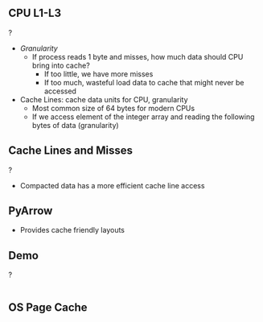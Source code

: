 ## CPU L1-L3
?
- *Granularity*
	- If process reads 1 byte and misses, how much data should CPU bring into cache?
		- If too little, we have more misses
		- If too much, wasteful load data to cache that might never be accessed
- Cache Lines: cache data units for CPU, granularity
	- Most common size of 64 bytes for modern CPUs
	- If we access element of the integer array and reading the following bytes of data (granularity)


## Cache Lines and Misses
?
- Compacted data has a more efficient cache line access

## PyArrow
- Provides cache friendly layouts

## Demo
?
```
```

## OS Page Cache


## 